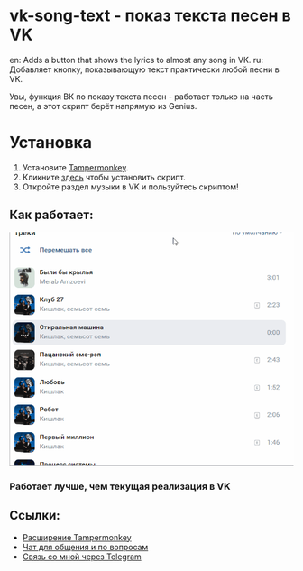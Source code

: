 # vk-song-text - показ текста песен в VK
en: Adds a button that shows the lyrics to almost any song in VK.
ru: Добавляет кнопку, показывающую текст практически любой песни в VK.

Увы, функция ВК по показу текста песен - работает только на часть песен, а этот скрипт берёт напрямую из Genius. 

# Установка
1. Установите [Tampermonkey](https://tampermonkey.net/).
2. Кликните [здесь](https://github.com/Artemiy-Zarubin/vk-song-text/raw/refs/heads/main/vk-song-text.user.js) чтобы установить скрипт.
3. Откройте раздел музыки в VK и пользуйтесь скриптом!

## Как работает: 
![gif](https://github.com/Artemiy-Zarubin/vk-song-text/blob/main/howworks2.gif?raw=true)
### Работает лучше, чем текущая реализация в VK

## Ссылки:
* [Расширение Tampermonkey](https://tampermonkey.net/)
* [Чат для общения и по вопросам](https://t.me/zadevv)
* [Связь со мной через Telegram](https://t.me/ArtemiyZarubin)